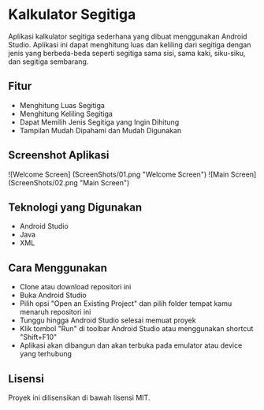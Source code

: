 # Kalkulator Segitiga
 
Aplikasi kalkulator segitiga sederhana yang dibuat menggunakan Android Studio. Aplikasi ini dapat menghitung luas dan keliling dari segitiga dengan jenis yang berbeda-beda seperti segitiga sama sisi, sama kaki, siku-siku, dan segitiga sembarang.

## Fitur

- Menghitung Luas Segitiga
- Menghitung Keliling Segitiga
- Dapat Memilih Jenis Segitiga yang Ingin Dihitung
- Tampilan Mudah Dipahami dan Mudah Digunakan

## Screenshot Aplikasi

![Welcome Screen] (ScreenShots/01.png "Welcome Screen")
![Main Screen] (ScreenShots/02.png "Main Screen")

## Teknologi yang Digunakan

- Android Studio
- Java
- XML

## Cara Menggunakan

- Clone atau download repositori ini
- Buka Android Studio
- Pilih opsi "Open an Existing Project" dan pilih folder tempat kamu menaruh repositori ini
- Tunggu hingga Android Studio selesai memuat proyek
- Klik tombol "Run" di toolbar Android Studio atau menggunakan shortcut "Shift+F10"
- Aplikasi akan dibangun dan akan terbuka pada emulator atau device yang terhubung

## Lisensi

Proyek ini dilisensikan di bawah lisensi MIT.
